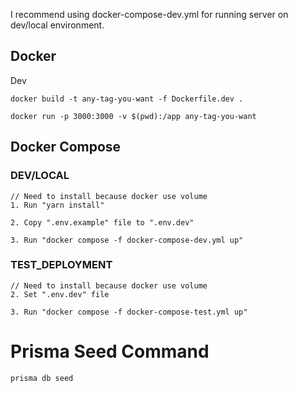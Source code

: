 I recommend using docker-compose-dev.yml for running server on dev/local environment.

## Docker<a id="docker"></a>
Dev
```
docker build -t any-tag-you-want -f Dockerfile.dev . 

docker run -p 3000:3000 -v $(pwd):/app any-tag-you-want
```

## Docker Compose<a id="docker-compose"></a>
### DEV/LOCAL
```
// Need to install because docker use volume
1. Run "yarn install"

2. Copy ".env.example" file to ".env.dev"

3. Run "docker compose -f docker-compose-dev.yml up"
```

### TEST_DEPLOYMENT
```
// Need to install because docker use volume
2. Set ".env.dev" file

3. Run "docker compose -f docker-compose-test.yml up"
```

# Prisma Seed Command

`prisma db seed`
